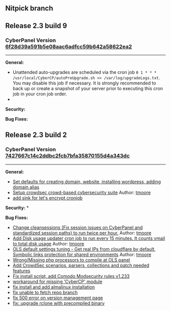 Nitpick branch
------------------------------------------------------------------------------

## Release 2.3 build 9 
### CyberPanel Version [6f28d39a591b5e08aac6adfcc59b642a58622ea2](https://github.com/usmannasir/cyberpanel/commit/6f28d39a591b5e08aac6adfcc59b642a58622ea2)
------------------------------------------------------------------------------

**General:**
* Unattended auto-upgrades are scheduled via the cron job `0 1 * * * /usr/local/CyberCP/autoPreUpgrade.sh >> /var/log/upgradeLogs.txt`. You may disable this job if necessary. It is strongly recommended to back up or create a snapshot of your server prior to executing this cron job in your cron job order.
* 

**Security:**

**Bug Fixes:**


## Release 2.3 build 2 
### CyberPanel Version [7427667c14c2ddbc2fcb7bfa35870155d4a343dc](https://github.com/usmannasir/cyberpanel/commit/85596f08cfb31393d548de76d33859b9517a383a)
------------------------------------------------------------------------------

**General:**
* [Set defaults for creating domain, website, installing wordpress, adding domain alias](https://github.com/josephgodwinkimani/cyberpanel/commit/ca71e55c784679fe0f57f7d75049220f047a9efb) 
* [Setup crowdsec crowd-based cybersecurity suite](https://github.com/josephgodwinkimani/cyberpanel/commit/2869f5016a0c7353335609e7bce6e0df5ba554b0) Author: [tmoore](https://community.cyberpanel.net/u/tmoore)
* [add sink for let's encrypt cronjob](https://github.com/josephgodwinkimani/cyberpanel/commit/b563d9edf6e6188f1deb8668564d40c993c758be)

**Security:**
*

**Bug Fixes:**
* [Change cleansessions (Fix session issues on CyberPanel and standardized session paths) to run twice per hour.](https://github.com/josephgodwinkimani/cyberpanel/commit/0af08466bd9584f087ea26be37b0a91ff16f91d4) Author: [tmoore](https://community.cyberpanel.net/u/tmoore)
* [Add Disk usage updater cron job to run every 15 minutes. It counts vmail to total disk usage](https://github.com/josephgodwinkimani/cyberpanel/commit/2869f5016a0c7353335609e7bce6e0df5ba554b0) Author: [tmoore](https://community.cyberpanel.net/u/tmoore)
* [OLS default settings tuning - Get real IPs from cloudflare by default, Symbolic links protection for shared environments](https://github.com/josephgodwinkimani/cyberpanel/commit/17e0592d37df44bb87da88fbf5e038285705643d) Author: [tmoore](https://community.cyberpanel.net/u/tmoore)
* [Wrong/Missing php processors to compile at OLS panel](https://github.com/josephgodwinkimani/cyberpanel/commit/dadfc18209aec416fe3bc2088a24e8a5a30c8076)
* [Add CrowdSec scenarios, parsers, collections and patch needed features](https://github.com/josephgodwinkimani/cyberpanel/commit/31aa77e6c7481475c03025499adc7e3d41c3ce63)
* [Fix install script, add Comodo Modsecurity rules v1.233](https://github.com/josephgodwinkimani/cyberpanel/commit/0e8ffd43b1e0214da44d3ec5f84a452d8c7ad7fe)
* [workaround for missing 'CyberCP' module](https://github.com/josephgodwinkimani/cyberpanel/commit/09b12d8e86cdc42d09c2fd335c04a8a2d6bbe85b)
* [fix install and add almalinux installation](https://github.com/josephgodwinkimani/cyberpanel/commit/12ed05d83a8881cfef21bac3e9f2ea3b5f67691e)
* [fix unable to fetch repo branch](https://github.com/josephgodwinkimani/cyberpanel/commit/10f558294523be094118ddfe1c350c8ef93c7dc7)
* [fix 500 error on version management page](https://github.com/josephgodwinkimani/cyberpanel/commit/6a0b58b14fa573a703113b9cdde0d2cfd7a4f203)
* [fix: upgrade rclone with precompiled binary](https://github.com/josephgodwinkimani/cyberpanel/commit/e506cc197ef29d38d5fa90baf664679ef655b115)
